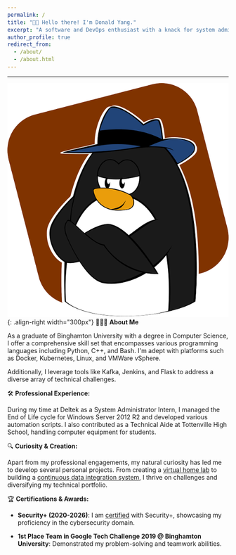 ```yaml
---
permalink: /
title: "👋🏼 Hello there! I'm Donald Yang."
excerpt: "A software and DevOps enthusiast with a knack for system administration and data integration."
author_profile: true
redirect_from: 
  - /about/
  - /about.html
---
```


---
![Linux Penguin Wearing a Fedora](/images/penguin.png){: .align-right width="300px"}
👨🏻‍💻 **About Me**

As a graduate of Binghamton University with a degree in Computer Science, I offer a comprehensive skill set that encompasses various programming languages including Python, C++, and Bash. I'm adept with platforms such as Docker, Kubernetes, Linux, and VMWare vSphere.

Additionally, I leverage tools like Kafka, Jenkins, and Flask to address a diverse array of technical challenges.

🛠️ **Professional Experience:**

During my time at Deltek as a System Administrator Intern, I managed the End of Life cycle for Windows Server 2012 R2 and developed various automation scripts. I also contributed as a Technical Aide at Tottenville High School, handling computer equipment for students.

🔍 **Curiosity & Creation:** 

Apart from my professional engagements, my natural curiosity has led me to develop several personal projects. From creating a [virtual home lab](https://github.com/dyang21/Virtual-HomeLab) to building a [continuous data integration system](https://github.com/dyang21/Continuous-Data-Integration-System), I thrive on challenges and diversifying my technical portfolio.

🏆 **Certifications & Awards:**

- **Security+ (2020-2026)**: I am [certified](https://www.credly.com/badges/2303fc55-39c7-4af1-a53e-553e16bd6107/linked_in_profile) with Security+, showcasing my proficiency in the cybersecurity domain.
  
- **1st Place Team in Google Tech Challenge 2019 @ Binghamton University**: Demonstrated my problem-solving and teamwork abilities.